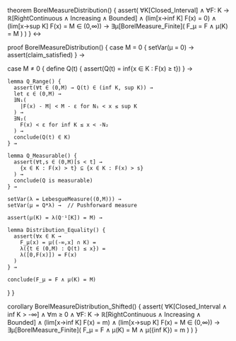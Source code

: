 theorem BorelMeasureDistribution() {
  assert(
    ∀K[Closed_Interval] ∧
    ∀F: K → ℝ[RightContinuous ∧ Increasing ∧ Bounded] ∧
    (lim[x→inf K] F(x) = 0) ∧
    (lim[x→sup K] F(x) = M ∈ (0,∞)) →
    ∃μ[BorelMeasure_Finite](
      F_μ = F ∧ 
      μ(K) = M
    )
  )
} ↔

proof BorelMeasureDistribution() {
  case M = 0 {
    setVar(μ = 0) →
    assert(claim_satisfied)
  } →
  
  case M ≠ 0 {
    define Q(t) {
      assert(Q(t) = inf{x ∈ K : F(x) ≥ t})
    } →

    lemma Q_Range() {
      assert(∀t ∈ (0,M) → Q(t) ∈ (inf K, sup K)) →
      let ε ∈ (0,M) →
      ∃N₁(
        |F(x) - M| < M - ε for N₁ < x ≤ sup K
      ) →
      ∃N₂(
        F(x) < ε for inf K ≤ x < -N₂
      ) →
      conclude(Q(t) ∈ K)
    } →

    lemma Q_Measurable() {
      assert(∀t,s ∈ (0,M)[s < t] →
        {x ∈ K : F(x) > t} ⊆ {x ∈ K : F(x) > s}
      ) →
      conclude(Q is measurable)
    } →

    setVar(λ = LebesgueMeasure((0,M))) →
    setVar(μ = Q*λ) →  // Pushforward measure
    
    assert(μ(K) = λ(Q⁻¹[K]) = M) →
    
    lemma Distribution_Equality() {
      assert(∀x ∈ K →
        F_μ(x) = μ((-∞,x] ∩ K) = 
        λ({t ∈ (0,M) : Q(t) ≤ x}) =
        λ([0,F(x)]) = F(x)
      )
    } →
    
    conclude(F_μ = F ∧ μ(K) = M)
  }
}

corollary BorelMeasureDistribution_Shifted() {
  assert(
    ∀K[Closed_Interval ∧ inf K > -∞] ∧
    ∀m ≥ 0 ∧
    ∀F: K → ℝ[RightContinuous ∧ Increasing ∧ Bounded] ∧
    (lim[x→inf K] F(x) = m) ∧
    (lim[x→sup K] F(x) = M ∈ (0,∞)) →
    ∃μ[BorelMeasure_Finite](
      F_μ = F ∧ 
      μ(K) = M ∧
      μ({inf K}) = m
    )
  )
}